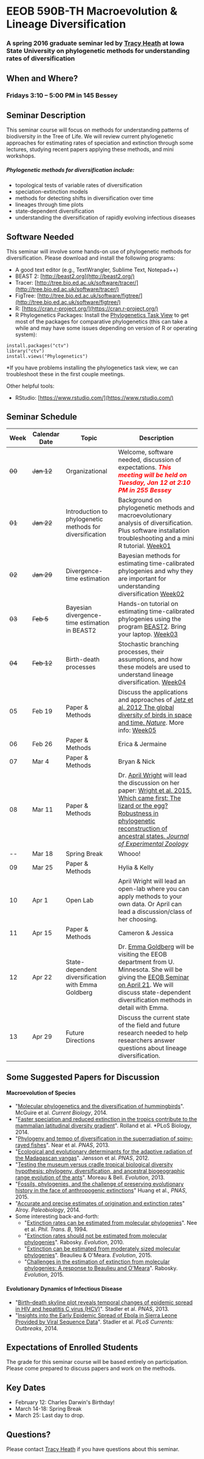 # EEOB 590B-TH Macroevolution & Lineage Diversification 
### A spring 2016 graduate seminar led by [Tracy Heath](http://phyloworks.org/) at Iowa State University on phylogenetic methods for understanding rates of diversification

## When and Where?
### Fridays 3:10 – 5:00 PM in 145 Bessey

## Seminar Description

This seminar course will focus on methods for understanding patterns of biodiversity in the Tree of Life. We will review current phylogenetic approaches for estimating rates of speciation and extinction through some lectures, studying recent papers applying these methods, and mini workshops.

##### Phylogenetic methods for diversification include:
* topological tests of variable rates of diversification
* speciation-extinction models
* methods for detecting shifts in diversification over time
* lineages through time plots
* state-dependent diversification
* understanding the diversification of rapidly evolving infectious diseases

## Software Needed
This seminar will involve some hands-on use of phylogenetic methods for diversification. Please download and install the following programs:

* A good text editor (e.g., TextWrangler, Sublime Text, Notepad++)
* BEAST 2: [http://beast2.org](http://beast2.org/)
* Tracer: [http://tree.bio.ed.ac.uk/software/tracer/](http://tree.bio.ed.ac.uk/software/tracer/)
* FigTree: [http://tree.bio.ed.ac.uk/software/figtree/](http://tree.bio.ed.ac.uk/software/figtree/)
* R: [https://cran.r-project.org/](https://cran.r-project.org/)
* R Phylogenetics Packages: Install the [Phylogenetics Task View](https://cran.r-project.org/web/views/Phylogenetics.html) to get most of the packages for comparative phylogenetics (this can take a while and may have some issues depending on version of R or operating system):

```
install.packages("ctv")
library("ctv")
install.views("Phylogenetics")
```
*If you have problems installing the phylogenetics task view, we can troubleshoot these in the first couple meetings.

Other helpful tools:

* RStudio: [https://www.rstudio.com/](https://www.rstudio.com/)

## Seminar Schedule

Week    |  Calendar Date        | Topic        | Description 
--------|---------------|--------------|-------------
~~00~~ | ~~Jan 12~~ | Organizational | Welcome, software needed, discussion of expectations. <span style="color:red">**_This meeting will be held on Tuesday, Jan 12 at 2:10 PM in 255 Bessey_**</span>
~~01~~ | ~~Jan 22~~ | Introduction to phylogenetic methods for diversification | Background on phylogenetic methods and macroevolutionary analysis of diversification. Plus software installation troubleshooting and a mini R tutorial. [Week01](https://github.com/phyloworks/macrodiv-seminar/tree/master/Week01)
~~02~~ | ~~Jan 29~~ | Divergence-time estimation | Bayesian methods for estimating time-calibrated phylogenies and why they are important for understanding diversification [Week02](https://github.com/phyloworks/macrodiv-seminar/tree/master/Week02)
~~03~~ | ~~Feb 5~~ | Bayesian divergence-time estimation in BEAST2 | Hands-on tutorial on estimating time-calibrated phylogenies using the program [BEAST2](http://beast2.org/). Bring your laptop. [Week03](https://github.com/phyloworks/macrodiv-seminar/tree/master/Week03)
~~04~~ | ~~Feb 12~~ | Birth-death processes | Stochastic branching processes, their assumptions, and how these models are used to understand lineage diversification. [Week04](https://github.com/phyloworks/macrodiv-seminar/tree/master/Week04)
05 | Feb 19 | Paper & Methods | Discuss the applications and approaches of [Jetz et al. 2012 The global diversity of birds in space and time. *Nature*](http://www.nature.com/nature/journal/v491/n7424/full/nature11631.html). More info: [Week05](https://github.com/phyloworks/macrodiv-seminar/tree/master/Week05)
06 | Feb 26 | Paper & Methods |Erica & Jermaine
07 | Mar 4 | Paper & Methods | Bryan & Nick
08 | Mar 11 | Paper & Methods | Dr. [April Wright](http://wrightaprilm.github.io/pages/about_me.html) will lead the discussion on her paper: [Wright et al. 2015. Which came first: The lizard or the egg? Robustness in phylogenetic reconstruction of ancestral states. *Journal of Experimental Zoology*](http://onlinelibrary.wiley.com/doi/10.1002/jez.b.22642/full) 
-- | Mar 18 | Spring Break | Whooo!
09 | Mar 25 | Paper & Methods | Hylia & Kelly
10 | Apr 1 | Open Lab | April Wright will lead an open-lab where you can apply methods to your own data. Or April can lead a discussion/class of her choosing.
11 | Apr 15 | Paper & Methods | Cameron & Jessica
12 | Apr 22 | State-dependent diversification with Emma Goldberg | Dr. [Emma Goldberg](http://eeg.github.io/lab/home.html) will be visiting the EEOB department from U. Minnesota. She will be giving the [EEOB Seminar on April 21](http://www.eeob.iastate.edu/dr-emma-goldberg-seminar-speaker). We will discuss state-dependent diversification methods in detail with Emma.
13 | Apr 29 | Future Directions | Discuss the current state of the field and future research needed to help researchers answer questions about lineage diversification.

## Some Suggested Papers for Discussion

#### Macroevolution of Species

* "[Molecular phylogenetics and the diversification of hummingbirds](http://www.sciencedirect.com/science/article/pii/S0960982214002759)". McGuire et al. *Current Biology*, 2014.
* "[Faster speciation and reduced extinction in the tropics contribute to the mammalian latitudinal diversity gradient](http://journals.plos.org/plosbiology/article?id=10.1371/journal.pbio.1001775)". Rolland et al. *PLoS Biology, 2014.
* "[Phylogeny and tempo of diversification in the superradiation of spiny-rayed fishes](http://www.pnas.org/content/110/31/12738.short)". Near et al. *PNAS*, 2013.
* "[Ecological and evolutionary determinants for the adaptive radiation of the Madagascan vangas](http://www.pnas.org/content/109/17/6620.short)". Jønsson et al. *PNAS*, 2012.
* "[Testing the museum versus cradle tropical biological diversity hypothesis: phylogeny, diversification, and ancestral biogeographic range evolution of the ants](http://onlinelibrary.wiley.com/doi/10.1111/evo.12105/abstract?)". Moreau & Bell. *Evolution*, 2013.
* "[Fossils, phylogenies, and the challenge of preserving evolutionary history in the face of anthropogenic extinctions](http://www.pnas.org/content/112/16/4909.short)" Huang et al., *PNAS*, 2015.
* "[Accurate and precise estimates of origination and extinction rates](http://www.bioone.org/doi/full/10.1666/13036)" Alroy. *Paleobiology*, 2014.
* Some interesting back-and-forth:
	* "[Extinction rates can be estimated from molecular phylogenies](http://rstb.royalsocietypublishing.org/content/344/1307/77.short)". Nee et al. *Phil. Trans. B*, 1994.
	* "[Extinction rates should not be estimated from molecular phylogenies](http://onlinelibrary.wiley.com/doi/10.1111/j.1558-5646.2009.00926.x/abstract?)". Rabosky. *Evolution*, 2010.
	* "[Extinction can be estimated from moderately sized molecular phylogenies](http://onlinelibrary.wiley.com/doi/10.1111/evo.12614/abstract?)". Beaulieu & O'Meara. *Evolution*, 2015.
	* "[Challenges in the estimation of extinction from molecular phylogenies: A response to Beaulieu and O'Meara](http://onlinelibrary.wiley.com/doi/10.1111/evo.12820/abstract?)". Rabosky. *Evolution*, 2015.

#### Evolutionary Dynamics of Infectious Disease

* "[Birth–death skyline plot reveals temporal changes of epidemic spread in HIV and hepatitis C virus (HCV)](http://www.pnas.org/content/110/1/228.short)". Stadler et al. *PNAS*, 2013.
* "[Insights into the Early Epidemic Spread of Ebola in Sierra Leone Provided by Viral Sequence Data](http://www.ncbi.nlm.nih.gov/pmc/articles/PMC4205153/)". Stadler et al. *PLoS Currents: Outbreaks*, 2014.


## Expectations of Enrolled Students

The grade for this seminar course will be based entirely on participation. Please come prepared to discuss papers and work on the methods. 

## Key Dates

* February 12: Charles Darwin's Birthday!
* March 14-18: Spring Break
* March 25: Last day to drop.

## Questions?

Please contact [Tracy Heath](http://phyloworks.org/) if you have questions about this seminar.
